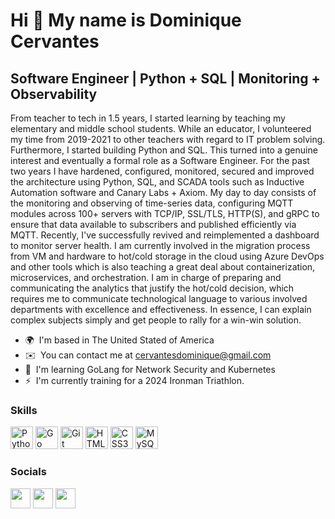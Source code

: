 Hi 👋 My name is Dominique Cervantes
====================================

Software Engineer | Python + SQL | Monitoring + Observability
-------------------------------------------------------------

From teacher to tech in 1.5 years, I started learning by teaching my elementary and middle school students. While an educator, I volunteered my time from 2019-2021 to other teachers with regard to IT problem solving. Furthermore, I started building Python and SQL. This turned into a genuine interest and eventually a formal role as a Software Engineer. For the past two years I have hardened, configured, monitored, secured and improved the architecture using Python, SQL, and SCADA tools such as Inductive Automation software and Canary Labs + Axiom. My day to day consists of the monitoring and observing of time-series data, configuring MQTT modules across 100+ servers with TCP/IP, SSL/TLS, HTTP(S), and gRPC to ensure that data available to subscribers and published efficiently via MQTT. Recently, I've successfully revived and reimplemented a dashboard to monitor server health. I am currently involved in the migration process from VM and hardware to hot/cold storage in the cloud using Azure DevOps and other tools which is also teaching a great deal about containerization, microservices, and orchestration. I am in charge of preparing and communicating the analytics that justify the hot/cold decision, which requires me to communicate technological language to various involved departments with excellence and effectiveness. In essence, I can explain complex subjects simply and get people to rally for a win-win solution.

* 🌍  I'm based in The United Stated of America
* ✉️  You can contact me at [cervantesdominique@gmail.com](mailto:cervantesdominique@gmail.com)
* 🧠  I'm learning GoLang for Network Security and Kubernetes
* ⚡  I'm currently training for a 2024 Ironman Triathlon.

### Skills


<p align="left">
<a href="https://www.python.org/" target="_blank" rel="noreferrer"><img src="https://raw.githubusercontent.com/danielcranney/readme-generator/main/public/icons/skills/python-colored.svg" width="36" height="36" alt="Python" /></a>
<a href="https://go.dev/doc/" target="_blank" rel="noreferrer"><img src="https://raw.githubusercontent.com/danielcranney/readme-generator/main/public/icons/skills/go-colored.svg" width="36" height="36" alt="Go" /></a>
<a href="https://git-scm.com/" target="_blank" rel="noreferrer"><img src="https://raw.githubusercontent.com/danielcranney/readme-generator/main/public/icons/skills/git-colored.svg" width="36" height="36" alt="Git" /></a>
<a href="https://developer.mozilla.org/en-US/docs/Glossary/HTML5" target="_blank" rel="noreferrer"><img src="https://raw.githubusercontent.com/danielcranney/readme-generator/main/public/icons/skills/html5-colored.svg" width="36" height="36" alt="HTML5" /></a>
<a href="https://www.w3.org/TR/CSS/#css" target="_blank" rel="noreferrer"><img src="https://raw.githubusercontent.com/danielcranney/readme-generator/main/public/icons/skills/css3-colored.svg" width="36" height="36" alt="CSS3" /></a>
<a href="https://www.mysql.com/" target="_blank" rel="noreferrer"><img src="https://raw.githubusercontent.com/danielcranney/readme-generator/main/public/icons/skills/mysql-colored.svg" width="36" height="36" alt="MySQL" /></a>
</p>


### Socials

<p align="left"> <a href="https://www.github.com/dominiquecervantes/" target="_blank" rel="noreferrer"><img src="https://raw.githubusercontent.com/danielcranney/readme-generator/main/public/icons/socials/github.svg" width="32" height="32" /></a> <a href="https://www.linkedin.com/in/https:/dominiquejcervantes/" target="_blank" rel="noreferrer"><img src="https://raw.githubusercontent.com/danielcranney/readme-generator/main/public/icons/socials/linkedin.svg" width="32" height="32" /></a> <a href="https://www.twitter.com/daominique/" target="_blank" rel="noreferrer"><img src="https://raw.githubusercontent.com/danielcranney/readme-generator/main/public/icons/socials/twitter.svg" width="32" height="32" /></a></p>
